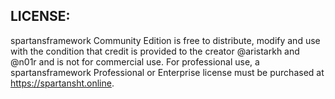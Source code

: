 ## LICENSE:
spartansframework Community Edition is free to distribute, modify and use with the condition that credit is provided to the creator @aristarkh and @n01r and is not for commercial use. For professional use, a spartansframework Professional or Enterprise license must be purchased at https://spartansht.online.